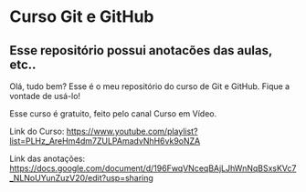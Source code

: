 # Curso Git e GitHub

## Esse repositório possui anotacões das aulas, etc..
Olá, tudo bem? Esse é o meu repositório do curso de Git e GitHub. Fique a vontade de usá-lo!

Esse curso é gratuito, feito pelo canal Curso em Vídeo.

Link do Curso: https://www.youtube.com/playlist?list=PLHz_AreHm4dm7ZULPAmadvNhH6vk9oNZA

Link das anotações: https://docs.google.com/document/d/196FwqVNceqBAjLJhWnNqBSxsKVc7_NLNoUYunZuzV20/edit?usp=sharing
